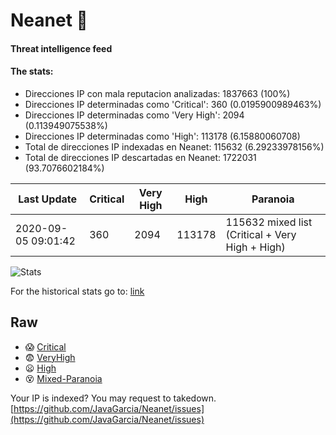 # Neanet :hocho:
#### Threat intelligence feed
#### The stats:

- Direcciones IP con mala reputacion analizadas: 1837663 (100%)
- Direcciones IP determinadas como 'Critical':  360 (0.0195900989463%)
- Direcciones IP determinadas como 'Very High':  2094 (0.113949075538%)
- Direcciones IP determinadas como 'High':  113178 (6.15880060708)
- Total de direcciones IP indexadas en Neanet:  115632 (6.29233978156%)
- Total de direcciones IP descartadas en Neanet:  1722031 (93.7076602184%)

| Last Update | Critical | Very High | High | Paranoia |
| --- | --- | --- | --- | --- |
| 2020-09-05 09:01:42 | 360 | 2094 | 113178 | 115632 mixed list (Critical + Very High + High)|

![Stats](https://docs.google.com/spreadsheets/d/e/2PACX-1vSnaNMIXVabIpDJjufMlzH7poXnshF3mgd8Is1g9ytUEzVsP5my4Trn8f-xkoLLQ38xpL3HtmUexLo6/pubchart?oid=501124687&format=image)

For the historical stats go to: [link](/stats.csv)
## Raw
- :scream: [Critical](https://raw.githubusercontent.com/JavaGarcia/Neanet/master/blacklists/neanet_critical.txt)
- :fearful: [VeryHigh](https://raw.githubusercontent.com/JavaGarcia/Neanet/master/blacklists/neanet_veryHigh.txtt)
- :frowning: [High](https://raw.githubusercontent.com/JavaGarcia/Neanet/master/blacklists/neanet_high.txt)
- :dizzy_face: [Mixed-Paranoia](https://raw.githubusercontent.com/JavaGarcia/Neanet/master/blacklists/neanet_all.txt)


Your IP is indexed? You may request to takedown. [https://github.com/JavaGarcia/Neanet/issues](https://github.com/JavaGarcia/Neanet/issues)


















































































































































































































































































































































































































































































































































































